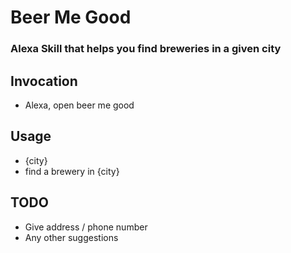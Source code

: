 # Beer Me Good
### Alexa Skill that helps you find breweries in a given city

## Invocation
- Alexa, open beer me good

## Usage 
- {city}
- find a brewery in {city}


## TODO
- Give address / phone number
- Any other suggestions